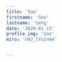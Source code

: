 ```yaml
---
title: 'Soo'
firstname: 'Soo'
lastname: 'Seng'
date: '2020-01-13'
profile_img: 'Soo'
miro: 'o9J_lYu1nm4'


---
```



